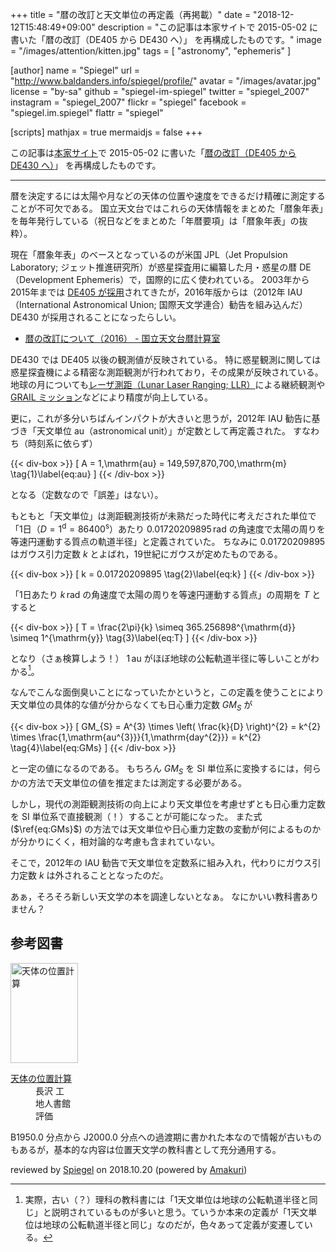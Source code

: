 +++
title = "暦の改訂と天文単位の再定義（再掲載）"
date = "2018-12-12T15:48:49+09:00"
description = "この記事は本家サイトで 2015-05-02 に書いた「暦の改訂（DE405 から DE430 へ）」 を再構成したものです。"
image = "/images/attention/kitten.jpg"
tags = [ "astronomy", "ephemeris" ]

[author]
  name      = "Spiegel"
  url       = "http://www.baldanders.info/spiegel/profile/"
  avatar    = "/images/avatar.jpg"
  license   = "by-sa"
  github    = "spiegel-im-spiegel"
  twitter   = "spiegel_2007"
  instagram = "spiegel_2007"
  flickr    = "spiegel"
  facebook  = "spiegel.im.spiegel"
  flattr    = "spiegel"

[scripts]
  mathjax = true
  mermaidjs = false
+++

この記事は[本家サイト](http://www.baldanders.info/ "Baldanders.info")で 2015-05-02 に書いた「[暦の改訂（DE405 から DE430 へ）](http://www.baldanders.info/spiegel/log2/000840.shtml)」 を再構成したものです。

----

暦を決定するには太陽や月などの天体の位置や速度をできるだけ精確に測定することが不可欠である。
国立天文台ではこれらの天体情報をまとめた「暦象年表」を毎年発行している（祝日などをまとめた「年暦要項」は「暦象年表」の抜粋）。

現在「暦象年表」のベースとなっているのが米国 JPL（Jet Propulsion Laboratory; ジェット推進研究所）が惑星探査用に編纂した月・惑星の暦 DE（Development Ephemeris）で，国際的に広く使われている。
2003年から2015年までは [DE405 が採用](http://eco.mtk.nao.ac.jp/koyomi/topics/html/topics2003.html "暦の改訂について（2003） - 国立天文台暦計算室")されてきたが，2016年版からは（2012年 IAU（International Astronomical Union; 国際天文学連合）勧告を組み込んだ） DE430 が採用されることになったらしい。

- [暦の改訂について（2016） - 国立天文台暦計算室](http://eco.mtk.nao.ac.jp/koyomi/topics/html/topics2016_1.html)

DE430 では DE405 以後の観測値が反映されている。
特に惑星観測に関しては惑星探査機による精密な測距観測が行われており，その成果が反映されている。
地球の月についても[レーザ測距（Lunar Laser Ranging; LLR）](http://ja.wikipedia.org/wiki/%E6%9C%88%E3%83%AC%E3%83%BC%E3%82%B6%E3%83%BC%E6%B8%AC%E8%B7%9D%E5%AE%9F%E9%A8%93 "月レーザー測距実験 - Wikipedia")による継続観測や [GRAIL ミッション](http://ja.wikipedia.org/wiki/GRAIL "GRAIL - Wikipedia")などにより精度が向上している。

更に，これが多分いちばんインパクトが大きいと思うが，2012年 IAU 勧告に基づき「天文単位 $\mathrm{au}$（astronomical unit）」が定数として再定義された。
すなわち（時刻系に依らず）

{{< div-box >}}
\[
  A = 1\,\mathrm{au} = 149,597,870,700\,\mathrm{m}
  \tag{1}\label{eq:au}
\]
{{< /div-box >}}

となる（定数なので「誤差」はない）。

もともと「天文単位」は測距観測技術が未熟だった時代に考えだされた単位で「1日（$D=1^{\mathrm{d}}=86400^{\mathrm{s}}$）あたり $0.01720209895\,\mathrm{rad}$ の角速度で太陽の周りを等速円運動する質点の軌道半径」と定義されていた。
ちなみに $0.01720209895$ はガウス引力定数 $k$ とよばれ，19世紀にガウスが定めたものである。

{{< div-box >}}
\[
  k = 0.01720209895
  \tag{2}\label{eq:k}
\]
{{< /div-box >}}

「1日あたり $k\,\mathrm{rad}$ の角速度で太陽の周りを等速円運動する質点」の周期を $T$ とすると

{{< div-box >}}
\[
  T = \frac{2\pi}{k} \simeq 365.256898^{\mathrm{d}} \simeq 1^{\mathrm{y}}
  \tag{3}\label{eq:T}
\]
{{< /div-box >}}

となり（さぁ検算しよう！） $1\,\mathrm{au}$ がほぼ地球の公転軌道半径に等しいことがわかる[^au1]。

[^au1]: 実際，古い（？）理科の教科書には「1天文単位は地球の公転軌道半径と同じ」と説明されているものが多いと思う。ていうか本来の定義が「1天文単位は地球の公転軌道半径と同じ」なのだが，色々あって定義が変遷している。

なんでこんな面倒臭いことになっていたかというと，この定義を使うことにより天文単位の具体的な値が分からなくても日心重力定数 $GM_{S}$ が

{{< div-box >}}
\[
  GM_{S} = A^{3} \times \left( \frac{k}{D} \right)^{2} = k^{2} \times \frac{1\,\mathrm{au^{3}}}{1\,\mathrm{day^{2}}} = k^{2}
  \tag{4}\label{eq:GMs}
\]
{{< /div-box >}}

と一定の値になるのである。
もちろん $GM_{S}$ を SI 単位系に変換するには，何らかの方法で天文単位の値を推定または測定する必要がある。

しかし，現代の測距観測技術の向上により天文単位を考慮せずとも日心重力定数を SI 単位系で直接観測（！）することが可能になった。
また式 ($\ref{eq:GMs}$) の方法では天文単位や日心重力定数の変動が何によるものかが分かりにくく，相対論的な考慮も含まれていない。

そこで，2012年の IAU 勧告で天文単位を定数系に組み入れ，代わりにガウス引力定数 $k$ は外されることとなったのだ。

あぁ，そろそろ新しい天文学の本を調達しないとなぁ。
なにかいい教科書ありません？

## 参考図書

<div class="hreview">
  <div class="photo"><a class="item url" href="https://www.amazon.co.jp/exec/obidos/ASIN/4805202254/baldandersinf-22"><img src="https://images-fe.ssl-images-amazon.com/images/I/51mQCyP04rL._SL160_.jpg" width="108" height="160" alt="天体の位置計算"></a></div>
  <dl class="fn">
    <dt><a href="https://www.amazon.co.jp/exec/obidos/ASIN/4805202254/baldandersinf-22">天体の位置計算</a></dt>
    <dd>長沢 工</dd>
    <dd>地人書館</dd>
	<dd>評価&nbsp;<abbr class="rating fa-sm" title="4">
      <i class="fas fa-star"></i>
      <i class="fas fa-star"></i>
      <i class="fas fa-star"></i>
      <i class="fas fa-star"></i>
      <i class="far fa-star"></i>
    </abbr></dd>
  </dl>
  <p class="description">B1950.0 分点から J2000.0 分点への過渡期に書かれた本なので情報が古いものもあるが，基本的な内容は位置天文学の教科書として充分通用する。</p>
  <p class="powered-by" >reviewed by <a href='#maker' class='reviewer'>Spiegel</a> on <abbr class="dtreviewed">2018.10.20</abbr> (powered by <a href="https://dadadadone.com/amakuri/" >Amakuri</a>)</p>
</div>

